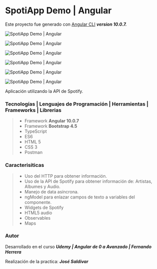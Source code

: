 # SpotiApp Demo | Angular

Este proyecto fue generado con [Angular CLI](https://github.com/angular/angular-cli) _**version 10.0.7.**_

![SpotiApp Demo | Angular](https://res.cloudinary.com/dlbfrbl8h/image/upload/v1602093948/GitHub/30_xhg7on.png "SpotiApp Demo | Angular")

![SpotiApp Demo | Angular](https://res.cloudinary.com/dlbfrbl8h/image/upload/v1602093948/GitHub/31_siowpg.png "SpotiApp Demo | Angular")

![SpotiApp Demo | Angular](https://res.cloudinary.com/dlbfrbl8h/image/upload/v1602093948/GitHub/32_byhwjb.png "SpotiApp Demo | Angular")

![SpotiApp Demo | Angular](https://res.cloudinary.com/dlbfrbl8h/image/upload/v1602093947/GitHub/GitHub_Template_txl1tm.png "SpotiApp Demo | Angular")

![SpotiApp Demo | Angular](https://res.cloudinary.com/dlbfrbl8h/image/upload/v1602093948/GitHub/33_qesylz.png "SpotiApp Demo | Angular")

![SpotiApp Demo | Angular](https://res.cloudinary.com/dlbfrbl8h/image/upload/v1602093948/GitHub/34_jdbsmb.png "SpotiApp Demo | Angular")

Aplicación utilizando la API de Spotify.

### **Tecnologías | Lenguajes de Programación | Herramientas | Frameworks | Librerias**

> -   Framework **Angular 10.0.7**
> -   Framework **Bootstrap 4.5**
> -   TypeScript
> -   ES6
> -   HTML 5
> -   CSS 3
> -   Postman

### **Caracterisiticas**

> -   Uso del HTTP para obtener información.
> -   Uso de la API de Spotify para obtener información de: Artistas, Albumes y Audio.
> -   Manejo de data asíncrona.
> -   ngModel para enlazar campos de texto a variables del componente.
> -   Widgets de Spotify
> -   HTML5 audio
> -   Observables
> -   Maps

### Autor

Desarrollado en el curso _**Udemy | Angular de 0 a Avanzado | Fernando Herrera**_

Realización de la practica: _**José Saldivar**_
